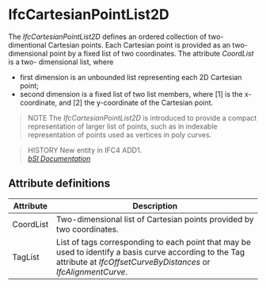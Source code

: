 IfcCartesianPointList2D
=======================
The _IfcCartesianPointList2D_ defines an ordered collection of two-dimentional
Cartesian points. Each Cartesian point is provided as an two-dimensional point
by a fixed list of two coordinates. The attribute _CoordList_ is a two-
dimensional list, where  
  
* first dimension is an unbounded list representing each 2D Cartesian point;  
* second dimension is a fixed list of two list members, where [1] is the x-coordinate, and [2] the y-coordinate of the Cartesian point.  
  
> NOTE  The _IfcCartesianPointList2D_ is introduced to provide a compact
> representation of larger list of points, such as in indexable representation
> of points used as vertices in poly curves.  
  
> HISTORY  New entity in IFC4 ADD1.  
[ _bSI
Documentation_](https://standards.buildingsmart.org/IFC/DEV/IFC4_2/FINAL/HTML/schema/ifcgeometricmodelresource/lexical/ifccartesianpointlist2d.htm)


Attribute definitions
---------------------
| Attribute   | Description                                                                                                                                                               |
|-------------|---------------------------------------------------------------------------------------------------------------------------------------------------------------------------|
| CoordList   | Two-dimensional list of Cartesian points provided by two coordinates.                                                                                                     |
| TagList     | List of tags corresponding to each point that may be used to identify a basis curve according to the Tag attribute at _IfcOffsetCurveByDistances_ or _IfcAlignmentCurve_. |

